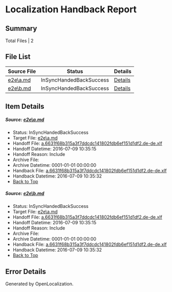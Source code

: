 # <a name='report-top'></a> Localization Handback Report

## Summary
 Total Files | 2

## File List
 Source File | Status | Details 
 ----------- | ------ | ------- 
 [e2e\a.md](https://github.com/OpenLocalizationTestOrg/oltest/blob/e02fb29c023658f0ed3f949fdf56b96efdce631a/e2e/a.md) | InSyncHandedBackSuccess | [Details](#be7e3f7e3cb823db20affdc60981caacfe9840b21)
 [e2e\b.md](https://github.com/OpenLocalizationTestOrg/oltest/blob/e02fb29c023658f0ed3f949fdf56b96efdce631a/e2e/b.md) | InSyncHandedBackSuccess | [Details](#be7e3f7e3cb823db20affdc60981caacfe9840b22)

## Item Details
##### <a name='be7e3f7e3cb823db20affdc60981caacfe9840b21'></a> Source: [e2e\a.md](https://github.com/OpenLocalizationTestOrg/oltest/blob/e02fb29c023658f0ed3f949fdf56b96efdce631a/e2e/a.md)
* Status: InSyncHandedBackSuccess
* Target File: [e2e\a.md](https://github.com/OpenLocalizationTestOrg/oltest-dede-fly/blob/cd898f7bfe08bfaaefc8fc3a1c56760a74f65444/e2e/a.md)
* Handoff File: [a.6631f68b315a3f7ddcdc141802fdb6ef151d1df2.de-de.xlf](https://github.com/OpenLocalizationTestOrg/olhandoff-e2e/blob/061781c25ca6dbddbaeb394419b7614b2eb8593a/ol-handoff/OpenLocalizationTestOrg/oltest-dede-fly/ci/ht/a.6631f68b315a3f7ddcdc141802fdb6ef151d1df2.de-de.xlf)
* Handoff Datetime: 2016-07-09 10:35:15
* Handoff Reason: Include
* Archive File: 
* Archive Datetime: 0001-01-01 00:00:00
* Handback File: [a.6631f68b315a3f7ddcdc141802fdb6ef151d1df2.de-de.xlf](https://github.com/OpenLocalizationTestOrg/olhandback-e2e/blob/b17aec6d6136dcd827f3472f02481e2555760eff/ol-handback/OpenLocalizationTestOrg/oltest-dede-fly/ci/ht/a.6631f68b315a3f7ddcdc141802fdb6ef151d1df2.de-de.xlf)
* Handback Datetime: 2016-07-09 10:35:32
* [Back to Top](#report-top)

##### <a name='be7e3f7e3cb823db20affdc60981caacfe9840b22'></a> Source: [e2e\b.md](https://github.com/OpenLocalizationTestOrg/oltest/blob/e02fb29c023658f0ed3f949fdf56b96efdce631a/e2e/b.md)
* Status: InSyncHandedBackSuccess
* Target File: [e2e\a.md](https://github.com/OpenLocalizationTestOrg/oltest-dede-fly/blob/cd898f7bfe08bfaaefc8fc3a1c56760a74f65444/e2e/a.md)
* Handoff File: [a.6631f68b315a3f7ddcdc141802fdb6ef151d1df2.de-de.xlf](https://github.com/OpenLocalizationTestOrg/olhandoff-e2e/blob/061781c25ca6dbddbaeb394419b7614b2eb8593a/ol-handoff/OpenLocalizationTestOrg/oltest-dede-fly/ci/ht/a.6631f68b315a3f7ddcdc141802fdb6ef151d1df2.de-de.xlf)
* Handoff Datetime: 2016-07-09 10:35:15
* Handoff Reason: Include
* Archive File: 
* Archive Datetime: 0001-01-01 00:00:00
* Handback File: [a.6631f68b315a3f7ddcdc141802fdb6ef151d1df2.de-de.xlf](https://github.com/OpenLocalizationTestOrg/olhandback-e2e/blob/b17aec6d6136dcd827f3472f02481e2555760eff/ol-handback/OpenLocalizationTestOrg/oltest-dede-fly/ci/ht/a.6631f68b315a3f7ddcdc141802fdb6ef151d1df2.de-de.xlf)
* Handback Datetime: 2016-07-09 10:35:32
* [Back to Top](#report-top)


## Error Details

Generated by OpenLocalization.
